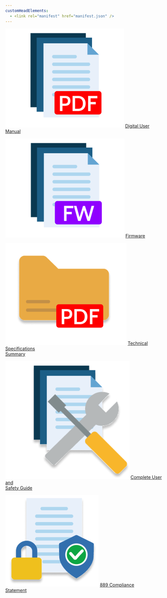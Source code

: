 ```yaml
---
customHeadElements:
  - <link rel="manifest" href="manifest.json" />
---
```


<div className='column_3_images'>

<div className='level_image_column'>

  [![Digital User Manual](/img/CDE/pdf-doc-icon.png)](/docs/CoDroneEDU/Documents/page1/)
  [Digital User Manual](/docs/CoDroneEDU/Documents/page1/)

  [![Firmware](/img/CDE/firmware-icon.png)](/docs/CoDroneEDU/Documents/page2/)
  [Firmware](/docs/CoDroneEDU/Documents/page2/)

  [![Technical Specifications<br />Summary](/img/CDE/pdf-folder-icon.png)](/docs/CoDroneEDU/Documents/page3/)
  [Technical Specifications<br />Summary](/docs/CoDroneEDU/Documents/page3/)

</div>

</div>

<div className='column_2_images'>

<div className='level_image_column'>

  [![Complete User and<br />Safety Guide](/img/CDE/safety-guide-icon.png)](/docs/CoDroneEDU/Documents/page4/)
  [Complete User and<br />Safety Guide](/docs/CoDroneEDU/Documents/page4/)

  [![889 Compliance<br />Statement](/img/CDE/889-compliance-statement-icon.png)](/docs/CoDroneEDU/Documents/page5/)
  [889 Compliance<br />Statement](/docs/CoDroneEDU/Documents/page5/)

</div>

</div>